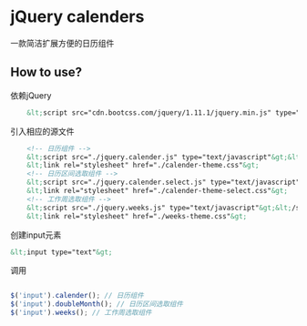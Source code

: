 # jQuery calenders

一款简洁扩展方便的日历组件

## How to use?

依赖jQuery

```html
    &lt;script src="cdn.bootcss.com/jquery/1.11.1/jquery.min.js" type="text/javascript"&gt;&lt;/script&gt;   
```

引入相应的源文件
```html
    <!-- 日历组件 -->
    &lt;script src="./jquery.calender.js" type="text/javascript"&gt;&lt;/script&gt;   
    &lt;link rel="stylesheet" href="./calender-theme.css"&gt;   
    <!-- 日历区间选取组件 -->
    &lt;script src="./jquery.calender.select.js" type="text/javascript"&gt;&lt;/script&gt;   
    &lt;link rel="stylesheet" href="./calender-theme-select.css"&gt;   
    <!-- 工作周选取组件 -->
    &lt;script src="./jquery.weeks.js" type="text/javascript"&gt;&lt;/script&gt;   
    &lt;link rel="stylesheet" href="./weeks-theme.css"&gt;   
```


创建input元素
```html
&lt;input type="text"&gt;
```

调用

```javascript

$('input').calender(); // 日历组件
$('input').doubleMonth(); // 日历区间选取组件
$('input').weeks(); // 工作周选取组件

```
